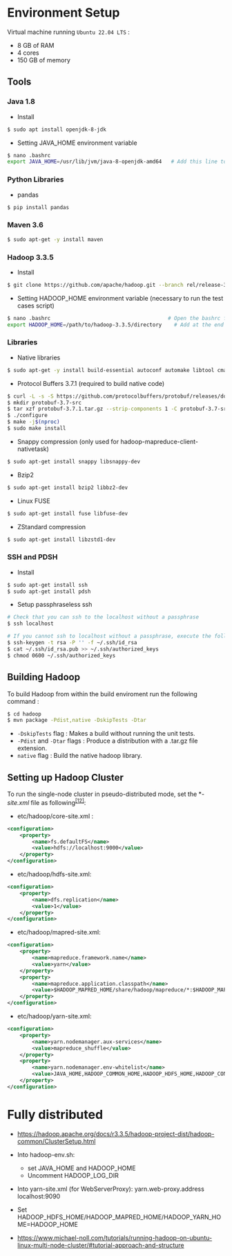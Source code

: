 # Environment Setup

Virtual machine running `Ubuntu 22.04 LTS` :
  * 8 GB of RAM 
  * 4 cores
  * 150 GB of memory

## Tools <a name="tool"></a>

### Java 1.8
* Install
```bash
$ sudo apt install openjdk-8-jdk
```

* Setting JAVA_HOME environment variable 
```bash
$ nano .bashrc                    
export JAVA_HOME=/usr/lib/jvm/java-8-openjdk-amd64   # Add this line to the end of the file                      
```

### Python Libraries
* pandas
```bash
$ pip install pandas
```

### Maven 3.6
```bash
$ sudo apt-get -y install maven
```

### Hadoop 3.3.5
* Install
```bash
$ git clone https://github.com/apache/hadoop.git --branch rel/release-3.3.5 --single-branch
```
* Setting HADOOP_HOME environment variable (necessary to run the test cases script)
```bash
$ nano .bashrc                                      # Open the bashrc file
export HADOOP_HOME=/path/to/hadoop-3.3.5/directory    # Add at the end of the file
```

### Libraries

* Native libraries
```bash
$ sudo apt-get -y install build-essential autoconf automake libtool cmake zlib1g-dev pkg-config libssl-dev libsasl2-dev
```

* Protocol Buffers 3.7.1 (required to build native code)
```bash
$ curl -L -s -S https://github.com/protocolbuffers/protobuf/releases/download/v3.7.1/protobuf-java-3.7.1.tar.gz -o protobuf-3.7.1.tar.gz
$ mkdir protobuf-3.7-src
$ tar xzf protobuf-3.7.1.tar.gz --strip-components 1 -C protobuf-3.7-src && cd protobuf-3.7-src
$ ./configure
$ make -j$(nproc)
$ sudo make install
```

* Snappy compression (only used for hadoop-mapreduce-client-nativetask)
```bash
$ sudo apt-get install snappy libsnappy-dev
```
* Bzip2
```bash
$ sudo apt-get install bzip2 libbz2-dev
```
* Linux FUSE
```bash
$ sudo apt-get install fuse libfuse-dev
```
* ZStandard compression
```bash
$ sudo apt-get install libzstd1-dev
```

### SSH and PDSH
* Install 
```bash
$ sudo apt-get install ssh
$ sudo apt-get install pdsh
```
* Setup passphraseless ssh

```bash
# Check that you can ssh to the localhost without a passphrase
$ ssh localhost

# If you cannot ssh to localhost without a passphrase, execute the following commands
$ ssh-keygen -t rsa -P '' -f ~/.ssh/id_rsa
$ cat ~/.ssh/id_rsa.pub >> ~/.ssh/authorized_keys
$ chmod 0600 ~/.ssh/authorized_keys
```

## Building Hadoop <a name="build"></a>
To build Hadoop from within the build enviroment run the following command :

```bash
$ cd hadoop
$ mvn package -Pdist,native -DskipTests -Dtar
```
* `-DskipTests` flag : Makes a build without running the unit tests. 
* `-Pdist` and `-Dtar` flags :  Produce a distribution with a .tar.gz file extension.
* `native` flag : Build the native hadoop library.

## Setting up Hadoop Cluster <a name="cluster"></a>
To run the single-node cluster in pseudo-distributed mode, set the **-site.xml* file as following<sup>[[12]](References.md#single_node_cluster)</sup>:
* etc/hadoop/core-site.xml :
```xml
<configuration>
    <property>
        <name>fs.defaultFS</name>
        <value>hdfs://localhost:9000</value>
    </property>
</configuration>
```
* etc/hadoop/hdfs-site.xml:
```xml
<configuration>
    <property>
        <name>dfs.replication</name>
        <value>1</value>
    </property>
</configuration>
```
* etc/hadoop/mapred-site.xml:
```xml
<configuration>
    <property>
        <name>mapreduce.framework.name</name>
        <value>yarn</value>
    </property>
    <property>
        <name>mapreduce.application.classpath</name>
        <value>$HADOOP_MAPRED_HOME/share/hadoop/mapreduce/*:$HADOOP_MAPRED_HOME/share/hadoop/mapreduce/lib/*</value>
    </property>
</configuration>
```
* etc/hadoop/yarn-site.xml:
```xml
<configuration>
    <property>
        <name>yarn.nodemanager.aux-services</name>
        <value>mapreduce_shuffle</value>
    </property>
    <property>
        <name>yarn.nodemanager.env-whitelist</name>
        <value>JAVA_HOME,HADOOP_COMMON_HOME,HADOOP_HDFS_HOME,HADOOP_CONF_DIR,CLASSPATH_PREPEND_DISTCACHE,HADOOP_YARN_HOME,HADOOP_HOME,PATH,LANG,TZ,HADOOP_MAPRED_HOME</value>
    </property>
</configuration>
```



# Fully distributed
* https://hadoop.apache.org/docs/r3.3.5/hadoop-project-dist/hadoop-common/ClusterSetup.html
* Into hadoop-env.sh:
    * set JAVA_HOME and HADOOP_HOME
    * Uncomment HADOOP_LOG_DIR 
* Into yarn-site.xml (for WebServerProxy):
    <property>
        <name>yarn.web-proxy.address</name>
        <value>localhost:9090</value>
    </property>
* Set HADOOP_HDFS_HOME/HADOOP_MAPRED_HOME/HADOOP_YARN_HOME=HADOOP_HOME

* https://www.michael-noll.com/tutorials/running-hadoop-on-ubuntu-linux-multi-node-cluster/#tutorial-approach-and-structure